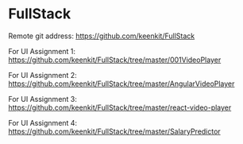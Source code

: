 # FullStack

Remote git address:
https://github.com/keenkit/FullStack

For UI Assignment 1:
https://github.com/keenkit/FullStack/tree/master/001VideoPlayer

For UI Assignment 2:
https://github.com/keenkit/FullStack/tree/master/AngularVideoPlayer

For UI Assignment 3:
https://github.com/keenkit/FullStack/tree/master/react-video-player

For UI Assignment 4:
https://github.com/keenkit/FullStack/tree/master/SalaryPredictor

